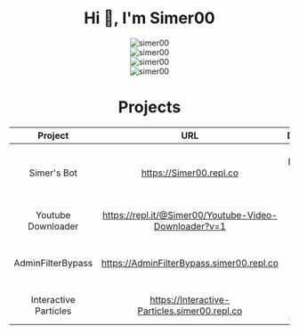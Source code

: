 <div align="center">
  <h1>Hi 👋, I'm Simer00</h1>  
  <img src="https://github-readme-stats.vercel.app/api?username=Simer00&show_icons=true&locale=en&theme=dark&hide_border=true&cache_seconds=1800&icon_color=a020f0&text_color=a020f0&title_color=a020f0" alt="simer00" />
  <br>
  <img src="https://github-readme-streak-stats.herokuapp.com/?user=Simer00&theme=dark&hide_border=true" alt="simer00" />
  <br>
  <img src="https://github-readme-stats.vercel.app/api/top-langs?username=Simer00&hide=css&layout=compact&theme=dark&hide_border=true&cache_seconds=1800" alt="simer00" />
  <br>
  <img src="https://komarev.com/ghpvc/?username=Simer00&label=Profile%20views&color=0e75b6&style=flat-square" alt="simer00" />
 
  <h1>Projects</h1> 
  
  | Project           | URL                        | Description                                         |
  |:-----------------:|:--------------------------:|:---------------------------------------------------:|
  | Simer's Bot       |https://Simer00.repl.co     | Personal Discord Bot with Browser Games             |
  | Youtube Downloader|https://repl.it/@Simer00/Youtube-Video-Downloader?v=1 | Simple. Aesthetic. Useful.|
  | AdminFilterBypass |https://AdminFilterBypass.simer00.repl.co | Bypass Your Internet Filter |
  | Interactive Particles | https://Interactive-Particles.simer00.repl.co | ThreeJS Based Text Animations | 
</div> 
